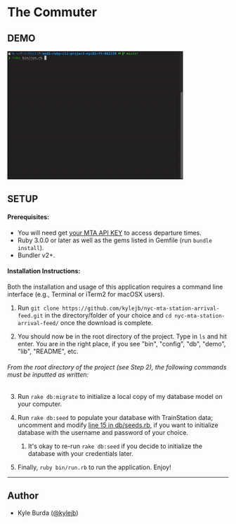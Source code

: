 # The Commuter

## DEMO

![The Commuter Demo](demo/Mod1-Project_DEMO-Full_v2.gif)

## SETUP

#### Prerequisites:

- You will need get [your MTA API KEY](https://datamine.mta.info/) to access departure times.
- Ruby 3.0.0 or later as well as the gems listed in Gemfile (run `bundle install`).
- Bundler v2+.

#### Installation Instructions:

Both the installation and usage of this application requires a command line interface (e.g., Terminal or iTerm2 for macOSX users).

1. Run `git clone https://github.com/kylejb/nyc-mta-station-arrival-feed.git` in the directory/folder of your choice and `cd nyc-mta-station-arrival-feed/` once the download is complete.

2. You should now be in the root directory of the project. Type in `ls` and hit enter. You are in the right place, if you see "bin", "config", "db", "demo", "lib", "README", etc.

###### From the root directory of the project (see Step 2), the following commands must be inputted as written:

3. Run `rake db:migrate` to initialize a local copy of my database model on your computer.

4. Run `rake db:seed` to populate your database with TrainStation data; uncomment and modify [line 15 in db/seeds.rb](db/seeds.rb), if you want to initialize database with the username and password of your choice.

   1. It's okay to re-run `rake db:seed` if you decide to initialize the database with your credentials later.

5. Finally, `ruby bin/run.rb` to run the application. Enjoy!

---

## Author

- Kyle Burda ([@kylejb](https://github.com/kylejb))
